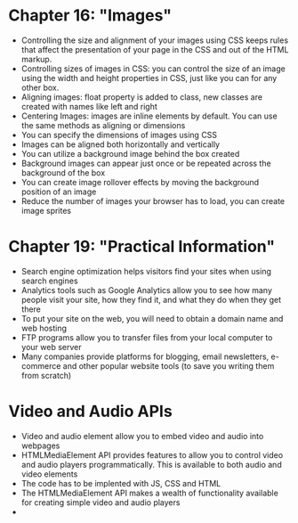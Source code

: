 # Chapter 16: "Images"
- Controlling the size and alignment of your images using CSS keeps rules that affect the presentation of your page in the CSS and out of the HTML markup.
- Controlling sizes of images in CSS: you can control the size of an image using the width and height properties in CSS, just like you can for any other box.
- Aligning images: float property is added to class, new classes are created with names like left and right
- Centering Images: images are inline elements by default. You can use the same methods as aligning or dimensions
- You can specify the dimensions of images using CSS
- Images can be aligned both horizontally and vertically
- You can utilize a background image behind the box created
- Background images can appear just once or be repeated across the background of the box
- You can create image rollover effects by moving the background position of an image
- Reduce the number of images your browser has to load, you can create image sprites

# Chapter 19: "Practical Information"
- Search engine optimization helps visitors find your sites when using search engines
- Analytics tools such as Google Analytics allow you to see how many people visit your site, how they find it, and what they do when they get there
- To put your site on the web, you will need to obtain a domain name and web hosting
- FTP programs allow you to transfer files from your local computer to your web server
- Many companies provide platforms for blogging, email newsletters, e-commerce and other popular website tools (to save you writing them from scratch)

# Video and Audio APIs
- Video and audio element allow you to embed video and audio into webpages
- HTMLMediaElement API provides features to allow you to control video and audio players programmatically. This is available to both audio and video elements
- The code has to be implented with JS, CSS and HTML
- The HTMLMediaElement API makes a wealth of functionality available for creating simple video and audio players
- 